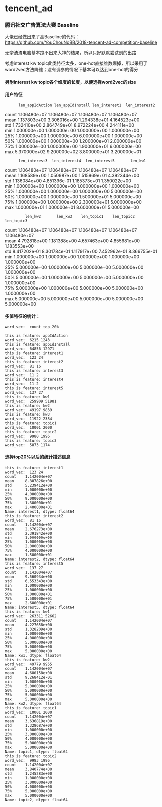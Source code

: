 # tencent_ad

### 腾讯社交广告算法大赛 Baseline

大佬已经做出来了高Baseline的代码：https://github.com/YouChouNoBB/2018-tencent-ad-competition-baseline

无奈渣渣电脑基本跑不出来大神的结果，所以只好默默尝试别的出路

考虑interest kw topic此类特征太多，one-hot直接维数爆掉，所以采用了word2vec方法降维；没有调参的情况下基本可以达到one-hot的得分

#### 另附interest kw topic各个维度的长度，以便选择word2vec的size

#### 用户特征


          len_appIdAction len_appIdInstall len_interest1  len_interest2
  count     1.106480e+07      1.106480e+07   1.106480e+07   1.106480e+07   
  mean      1.137803e+00      3.306016e+00   1.294338e+01   4.164523e+00   
  std       1.732410e+00      2.864749e+01   8.972224e+00   4.244111e+00   
  min       1.000000e+00      1.000000e+00   1.000000e+00   1.000000e+00   
  25%       1.000000e+00      1.000000e+00   6.000000e+00   1.000000e+00   
  50%       1.000000e+00      1.000000e+00   1.200000e+01   2.000000e+00   
  75%       1.000000e+00      1.000000e+00   1.900000e+01   6.000000e+00   
  max       5.370000e+02      9.200000e+02   3.800000e+01   3.200000e+01   

 
          len_interest3  len_interest4  len_interest5       len_kw1
 
  count   1.106480e+07   1.106480e+07   1.106480e+07  1.106480e+07   
  mean    1.168589e+00   1.050987e+00   1.515969e+01  4.392344e+00   
  std     1.136084e+00   4.851396e-01   1.185373e+01  1.350022e+00   
  min     1.000000e+00   1.000000e+00   1.000000e+00  1.000000e+00   
  25%     1.000000e+00   1.000000e+00   1.000000e+00  5.000000e+00   
  50%     1.000000e+00   1.000000e+00   1.500000e+01  5.000000e+00   
  75%     1.000000e+00   1.000000e+00   2.300000e+01  5.000000e+00   
  max     1.000000e+01   1.000000e+01   8.600000e+01  5.000000e+00   

             len_kw2       len_kw3    len_topic1    len_topic2    len_topic3  
  count   1.106480e+07  1.106480e+07  1.106480e+07  1.106480e+07  1.106480e+07  
  mean    4.792818e+00  1.181388e+00  4.657463e+00  4.855681e+00  1.183553e+00  
  std     8.417202e-01  8.301784e-01  1.117917e+00  7.452962e-01  8.366755e-01  
  min     1.000000e+00  1.000000e+00  1.000000e+00  1.000000e+00  1.000000e+00  
  25%     5.000000e+00  1.000000e+00  5.000000e+00  5.000000e+00  1.000000e+00  
  50%     5.000000e+00  1.000000e+00  5.000000e+00  5.000000e+00  1.000000e+00  
  75%     5.000000e+00  1.000000e+00  5.000000e+00  5.000000e+00  1.000000e+00  
  max     5.000000e+00  5.000000e+00  5.000000e+00  5.000000e+00  5.000000e+00  

#### 多值特征的统计：

    word_vec:  count top_20%

    this is feature: appIdAction
    word_vec:  6215 1243
    this is feature: appIdInstall
    word_vec:  64856 12971
    this is feature: interest1
    word_vec:  123 24
    this is feature: interest2
    word_vec:  81 16
    this is feature: interest3
    word_vec:  11 2
    this is feature: interest4
    word_vec:  11 2
    this is feature: interest5
    word_vec:  137 27
    this is feature: kw1
    word_vec:  259909 51981
    this is feature: kw2
    word_vec:  49197 9839
    this is feature: kw3
    word_vec:  11922 2384
    this is feature: topic1
    word_vec:  10001 2000
    this is feature: topic2
    word_vec:  9980 1996
    this is feature: topic3
    word_vec:  5873 1174

#### 选择top20%以后的统计描述信息

    this is feature: interest1
    word_vec:  123 24
    count    1.142004e+07
    mean     8.807826e+00
    std      5.239412e+00
    min      1.000000e+00
    25%      4.000000e+00
    50%      9.000000e+00
    75%      1.300000e+01
    max      2.400000e+01
    Name: interest1, dtype: float64
    this is feature: interest2
    word_vec:  81 16
    count    1.142004e+07
    mean     2.676273e+00
    std      2.391842e+00
    min      1.000000e+00
    25%      1.000000e+00
    50%      2.000000e+00
    75%      4.000000e+00
    max      1.500000e+01
    Name: interest2, dtype: float64
    this is feature: interest5
    word_vec:  137 27
    count    1.142004e+07
    mean     9.560934e+00
    std      6.553343e+00
    min      1.000000e+00
    25%      1.000000e+00
    50%      1.000000e+01
    75%      1.500000e+01
    max      2.600000e+01
    Name: interest5, dtype: float64
    this is feature: kw1
    word_vec:  263311 52662
    count    1.142004e+07
    mean     4.227658e+00
    std      1.328209e+00
    min      1.000000e+00
    25%      4.000000e+00
    50%      5.000000e+00
    75%      5.000000e+00
    max      5.000000e+00
    Name: kw1, dtype: float64
    this is feature: kw2
    word_vec:  49779 9955
    count    1.142004e+07
    mean     4.680158e+00
    std      9.268412e-01
    min      1.000000e+00
    25%      5.000000e+00
    50%      5.000000e+00
    75%      5.000000e+00
    max      5.000000e+00
    Name: kw2, dtype: float64
    this is feature: topic1
    word_vec:  10001 2000
    count    1.142004e+07
    mean     3.636819e+00
    std      1.328687e+00
    min      1.000000e+00
    25%      3.000000e+00
    50%      4.000000e+00
    75%      5.000000e+00
    max      5.000000e+00
    Name: topic1, dtype: float64
    this is feature: topic2
    word_vec:  9983 1996
    count    1.142004e+07
    mean     3.840774e+00
    std      1.245283e+00
    min      1.000000e+00
    25%      3.000000e+00
    50%      4.000000e+00
    75%      5.000000e+00
    max      5.000000e+00
    Name: topic2, dtype: float64